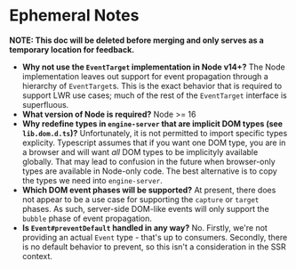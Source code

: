 # Ephemeral Notes

**NOTE: This doc will be deleted before merging and only serves as a temporary location for feedback.**

- **Why not use the `EventTarget` implementation in Node v14+?** The Node implementation leaves out support for event propagation through a hierarchy of `EventTarget`s. This is the exact behavior that is required to support LWR use cases; much of the rest of the `EventTarget` interface is superfluous.
- **What version of Node is required?** Node >= 16
- **Why redefine types in `engine-server` that are implicit DOM types (see `lib.dom.d.ts`)?** Unfortunately, it is not permitted to import specific types explicity. Typescript assumes that if you want one DOM type, you are in a browser and will want _all_ DOM types to be implicityly available globally. That may lead to confusion in the future when browser-only types are available in Node-only code. The best alternative is to copy the types we need into `engine-server`.
- **Which DOM event phases will be supported?** At present, there does not appear to be a use case for supporting the `capture` or `target` phases. As such, server-side DOM-like events will only support the `bubble` phase of event propagation.
- **Is `Event#preventDefault` handled in any way?** No. Firstly, we're not providing an actual `Event` type - that's up to consumers. Secondly, there is no default behavior to prevent, so this isn't a consideration in the SSR context.

